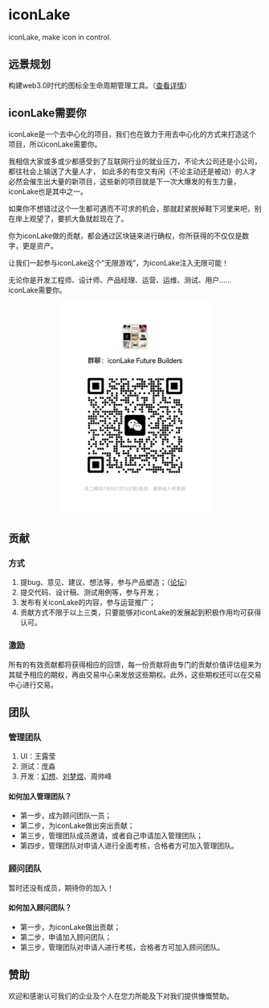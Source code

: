 # iconLake

iconLake, make icon in control.

## 远景规划

构建web3.0时代的图标全生命周期管理工具。（[查看详情](https://support.qq.com/products/370032/post/168839837740865148/)）

## iconLake需要你

iconLake是一个去中心化的项目，我们也在致力于用去中心化的方式来打造这个项目，所以iconLake需要你。

我相信大家或多或少都感受到了互联网行业的就业压力，不论大公司还是小公司，都往社会上输送了大量人才，
如此多的有空又有闲（不论主动还是被动）的人才必然会催生出大量的新项目，这些新的项目就是下一次大爆发的有生力量，iconLake也是其中之一。

如果你不想错过这个一生都可遇而不可求的机会，那就赶紧脱掉鞋下河里来吧，别在岸上观望了，要抓大鱼就趁现在了。

你为iconLake做的贡献，都会通过区块链来进行确权，你所获得的不仅仅是数字，更是资产。

让我们一起参与iconLake这个“无限游戏”，为iconLake注入无限可能！

无论你是开发工程师、设计师、产品经理、运营、运维、测试、用户…… iconLake需要你。

<p align="center">
  <img src="./manage/resources/wxgroup.jpg" alt="加入我们" width="300" />
</p>

## 贡献

### 方式

1. 提bug、意见、建议、想法等，参与产品塑造；（[论坛](https://support.qq.com/products/370032/)）
2. 提交代码、设计稿、测试用例等，参与开发；
3. 发布有关iconLake的内容，参与运营推广；
4. 贡献方式不限于以上三类，只要能够对iconLake的发展起到积极作用均可获得认可。

### 激励

所有的有效贡献都将获得相应的回馈，每一份贡献将由专门的贡献价值评估组来为其赋予相应的期权，再由交易中心来发放这些期权。此外，这些期权还可以在交易中心进行交易。

## 团队

### 管理团队

1. UI：王露莹
2. 测试：庞淼
3. 开发：[幻想](https://gitee.com/huanxiang)、[刘梦煜](https://gitee.com/CoderAngel_lmy)、周帅峰

#### 如何加入管理团队？

- 第一步，成为顾问团队一员；
- 第二步，为iconLake做出突出贡献；
- 第三步，管理团队成员邀请，或者自己申请加入管理团队；
- 第四步，管理团队对申请人进行全面考核，合格者方可加入管理团队。

### 顾问团队

暂时还没有成员，期待你的加入！

#### 如何加入顾问团队？

- 第一步，为iconLake做出贡献；
- 第二步，申请加入顾问团队；
- 第三步，管理团队对申请人进行考核，合格者方可加入顾问团队。

## 赞助

欢迎和感谢认可我们的企业及个人在您力所能及下对我们提供慷慨赞助。
